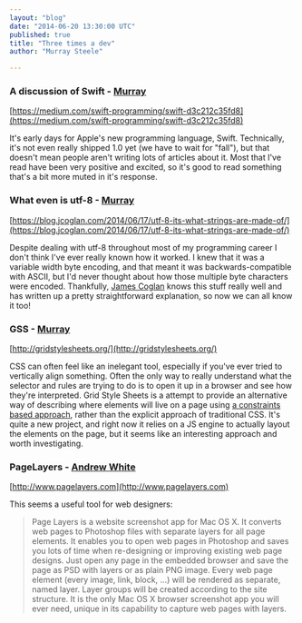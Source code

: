 ```yaml
---
layout: "blog"
date: "2014-06-20 13:30:00 UTC"
published: true
title: "Three times a dev"
author: "Murray Steele"

---
```


### A discussion of Swift - [Murray](http://www.unboxedconsulting.com/people/murray-steele)  [https://medium.com/swift-programming/swift-d3c212c35fd8](https://medium.com/swift-programming/swift-d3c212c35fd8)  It's early days for Apple's new programming language, Swift. Technically, it's not even really shipped 1.0 yet (we have to wait for "fall"), but that doesn't mean people aren't writing lots of articles about it. Most that I've read have been very positive and excited, so it's good to read something that's a bit more muted in it's response.  ### What even is utf-8 - [Murray](http://www.unboxedconsulting.com/people/murray-steele)  [https://blog.jcoglan.com/2014/06/17/utf-8-its-what-strings-are-made-of/](https://blog.jcoglan.com/2014/06/17/utf-8-its-what-strings-are-made-of/)  Despite dealing with utf-8 throughout most of my programming career I don't think I've ever really known how it worked. I knew that it was a variable width byte encoding, and that meant it was backwards-compatible with ASCII, but I'd never thought about how those multiple byte characters were encoded. Thankfully, [James Coglan](http://jcoglan.com/) knows this stuff really well and has written up a pretty straightforward explanation, so now we can all know it too!  ### GSS - [Murray](http://www.unboxedconsulting.com/people/murray-steele)  [http://gridstylesheets.org/](http://gridstylesheets.org/)  CSS can often feel like an inelegant tool, especially if you've ever tried to vertically align something. Often the only way to really understand what the selector and rules are trying to do is to open it up in a browser and see how they're interpreted. Grid Style Sheets is a attempt to provide an alternative way of describing where elements will live on a page using [a constraints based approach](http://www.cs.washington.edu/research/constraints/web/ccss-uwtr.pdf), rather than the explicit approach of traditional CSS. It's quite a new project, and right now it relies on a JS engine to actually layout the elements on the page, but it seems like an interesting approach and worth investigating.  ### PageLayers - [Andrew White](http://www.unboxedconsulting.com/people/andrew-white)  [http://www.pagelayers.com](http://www.pagelayers.com)  This seems a useful tool for web designers:   > Page Layers is a website screenshot app for Mac OS X. It converts web pages to  > Photoshop files with separate layers for all page elements. It enables you to open  > web pages in Photoshop and saves you lots of time when re-designing or improving > existing web page designs. Just open any page in the embedded browser and save  > the page as PSD with layers or as plain PNG image. Every web page element (every > image, link, block, ...) will be rendered as separate, named layer. Layer groups will be > created according to the site structure. It is the only Mac OS X browser screenshot  > app you will ever need, unique in its capability to capture web pages with layers.



